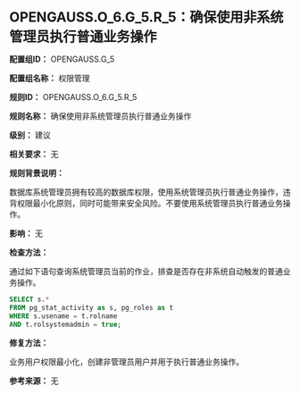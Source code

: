 **<font size="5">OPENGAUSS.O_6.G_5.R_5：确保使用非系统管理员执行普通业务操作</font>**

**配置组ID：**
OPENGAUSS.G_5

**配置组名称：**
权限管理

**规则ID：**
OPENGAUSS.O_6.G_5.R_5

**规则名称：**
确保使用非系统管理员执行普通业务操作

**级别：**
建议

**相关要求：**
无

**规则背景说明：**

数据库系统管理员拥有较高的数据库权限，使用系统管理员执行普通业务操作，违背权限最小化原则，同时可能带来安全风险。不要使用系统管理员执行普通业务操作。

**影响：**
无

**检查方法：**

通过如下语句查询系统管理员当前的作业，排查是否存在非系统自动触发的普通业务操作。

```sql
SELECT s.* 
FROM pg_stat_activity as s, pg_roles as t 
WHERE s.usename = t.rolname 
AND t.rolsystemadmin = true;
```

**修复方法：**

业务用户权限最小化，创建非管理员用户并用于执行普通业务操作。

**参考来源：**
无
